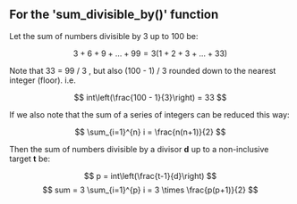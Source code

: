 ## For the 'sum_divisible_by()' function

Let the sum of numbers divisible by 3 up to 100 be:

$$ 3+6+9+\dots+99 = 3(1+2+3+\dots+33) $$

Note that 33 = 99 / 3 , but also (100 - 1) / 3 rounded down to the nearest integer (floor). i.e.

$$ int\left(\frac{100 - 1}{3}\right) = 33 $$

If we also note that the sum of a series of integers can be reduced this way:

$$ \sum_{i=1}^{n} i = \frac{n(n+1)}{2} $$

Then the sum of numbers divisible by a divisor __d__ up to a non-inclusive target __t__ be:

$$ p = int\left(\frac{t-1}{d}\right) $$
$$ sum = 3 \sum_{i=1}^{p} i = 3 \times \frac{p(p+1)}{2} $$
